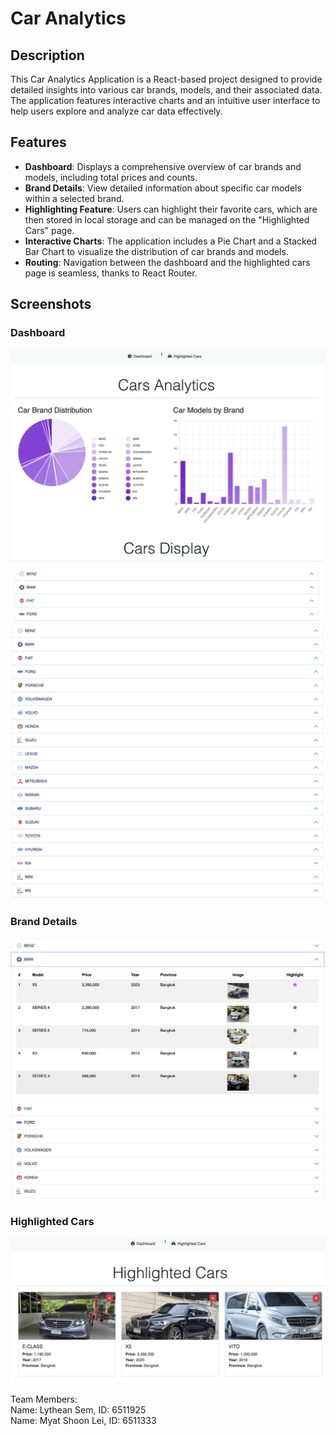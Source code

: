 # Car Analytics

## Description

This Car Analytics Application is a React-based project designed to provide detailed insights into various car brands, models, and their associated data. The application features interactive charts and an intuitive user interface to help users explore and analyze car data effectively.

## Features

- **Dashboard**: Displays a comprehensive overview of car brands and models, including total prices and counts.
- **Brand Details**: View detailed information about specific car models within a selected brand.
- **Highlighting Feature**: Users can highlight their favorite cars, which are then stored in local storage and can be managed on the "Highlighted Cars" page.
- **Interactive Charts**: The application includes a Pie Chart and a Stacked Bar Chart to visualize the distribution of car brands and models.
- **Routing**: Navigation between the dashboard and the highlighted cars page is seamless, thanks to React Router.

## Screenshots

### Dashboard

![Dashboard](pictures/Dashboard.png)
![Dashboard](pictures/Dashboard1.png)

### Brand Details

![Brand Details](pictures/Brand-details.png)

### Highlighted Cars

![Highlighted Cars](pictures/highlights.png)

Team Members:<br>
Name: Lythean Sem, ID: 6511925<br>
Name: Myat Shoon Lei, ID: 6511333
